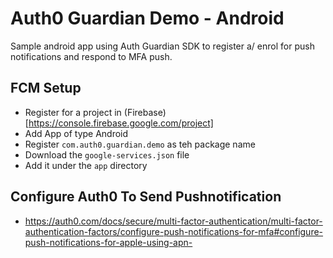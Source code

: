 # Auth0 Guardian Demo - Android
Sample android app using Auth Guardian SDK to register a/ enrol for push notifications and respond to MFA push.

## FCM Setup
- Register for a project in (Firebase)[https://console.firebase.google.com/project]
- Add App of type Android
- Register `com.auth0.guardian.demo` as teh package name
- Download the `google-services.json` file
- Add it under the `app` directory

## Configure Auth0 To Send Pushnotification

- https://auth0.com/docs/secure/multi-factor-authentication/multi-factor-authentication-factors/configure-push-notifications-for-mfa#configure-push-notifications-for-apple-using-apn-
